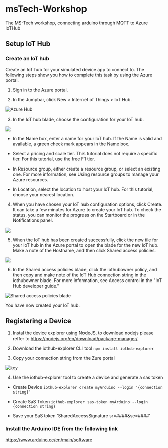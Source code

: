# msTech-Workshop
The MS-Tech workshop, connecting arduino through MQTT to Azure IoTHub

## Setup IoT Hub 

### Create an IoT hub

Create an IoT hub for your simulated device app to connect to. The following steps show you how to complete this task by using the Azure portal.

1. Sign in to the Azure portal.

2. In the Jumpbar, click New > Internet of Things > IoT Hub.

![Azure Hub](https://docs.microsoft.com/en-us/azure/includes/media/iot-hub-get-started-create-hub/create-iot-hub1.png)

3. In the IoT hub blade, choose the configuration for your IoT hub.

![](https://docs.microsoft.com/en-us/azure/includes/media/iot-hub-get-started-create-hub/create-iot-hub2.png)

- In the Name box, enter a name for your IoT hub. If the Name is valid and available, a green check mark appears in the Name box.

- Select a pricing and scale tier. This tutorial does not require a specific tier. For this tutorial, use the free F1 tier.

- In Resource group, either create a resource group, or select an existing one. For more information, see Using resource groups to manage your Azure resources.

- In Location, select the location to host your IoT hub. For this tutorial, choose your nearest location.

4. When you have chosen your IoT hub configuration options, click Create. It can take a few minutes for Azure to create your IoT hub. To check the status, you can monitor the progress on the Startboard or in the Notifications panel.

![](https://docs.microsoft.com/en-us/azure/includes/media/iot-hub-get-started-create-hub/create-iot-hub3.png)

5. When the IoT hub has been created successfully, click the new tile for your IoT hub in the Azure portal to open the blade for the new IoT hub. Make a note of the Hostname, and then click Shared access policies.

![](https://docs.microsoft.com/en-us/azure/includes/media/iot-hub-get-started-create-hub/create-iot-hub4.png)

6. In the Shared access policies blade, click the iothubowner policy, and then copy and make note of the IoT Hub connection string in the iothubowner blade. For more information, see Access control in the "IoT Hub developer guide."

![Shared access policies blade](https://docs.microsoft.com/en-us/azure/includes/media/iot-hub-get-started-create-hub/create-iot-hub5.png)

You have now created your IoT hub.

## Registering a Device 

1. Instal the device explorer using NodeJS, to download nodejs please reffer to https://nodejs.org/en/download/package-manager/

2. Download the iothub-explorer CLI tool 
`npm install iothub-explorer`

3. Copy your connection string from the Zure portal 

![key](https://docs.microsoft.com/en-us/azure/includes/media/iot-hub-get-started-create-hub/create-iot-hub5.png)


4. Use the iothub-explorer tool to create a device and generate a sas token 

- Create Device `iothub-explorer create myArduino --login '{connection string}'`

- Create SaS Token `iothub-explorer sas-token myArduino --login {connection string}`

- Save your SaS token 'SharedAccessSignature sr=####&se=####'

### Install the Arduino IDE from the following link 

https://www.arduino.cc/en/main/software



